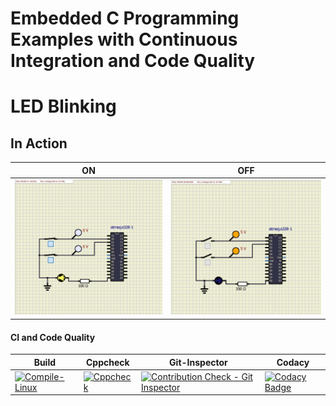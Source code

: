 
# Embedded C Programming Examples with Continuous Integration and Code Quality

# LED Blinking 

## In Action

|ON|OFF|
|:--:|:--:|
|![ON](https://github.com/Ayush1146/Activity/blob/684806a6d65a35b8f6ecb3d37d2df82df04ece3f/simulation/ACTIVITY%20ON.png)|![OFF](https://github.com/Ayush1146/Activity/blob/cabb1e9b8a945b1b8aa7a0a5f0497e7eeb5ec8aa/simulation/ACTIVITY%20OFF.png)|

#### CI and Code Quality

Build|Cppcheck|Git-Inspector|Codacy
--------|--------|--------|---------
[![Compile-Linux](https://github.com/Ayush1146/Activity/actions/workflows/compile.yml/badge.svg)](https://github.com/Ayush1146/Activity/actions/workflows/compile.yml)| [![Cppcheck](https://github.com/Ayush1146/Activity/actions/workflows/codequality.yml/badge.svg)](https://github.com/Ayush1146/Activity/actions/workflows/codequality.yml)| [![Contribution Check - Git Inspector](https://github.com/Ayush1146/Emb_C/actions/workflows/gitint.yml/badge.svg)](https://github.com/Ayush1146/Emb_C/actions/workflows/gitint.yml)|[![Codacy Badge](https://app.codacy.com/project/badge/Grade/0b067215ee2c42459c9f42068abb71a9)](https://www.codacy.com/gh/Ayush1146/Emb_C/dashboard?utm_source=github.com&amp;utm_medium=referral&amp;utm_content=Ayush1146/Emb_C&amp;utm_campaign=Badge_Grade)

